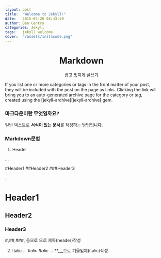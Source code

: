 ```yaml
---
layout: post
title:  "Welcome to Jekyll!"
date:   2015-04-20 08:43:59
author: Ben Centra
categories: Jekyll
tags:	jekyll welcome
cover:  "/assets/instacode.png"
---
```


<center>

# Markdown
쉽고 멋지게 글쓰기

</center>
If you list one or more categories or tags in the front matter of your post, they will be included with the post on the page as links. Clicking the link will bring you to an auto-generated archive page for the category or tag, created using the [jekyll-archive][jekyll-archive] gem.

### 마크다운이란 무엇일까요?

일반 텍스트로 **서식이 있는 문서**를 작성하는 방법입니다.

### Markdown문법

1. Header

...

#Header1
##Header2
###Header3

...
# Header1
## Header2
### Header3

#,##,###, 등으로 으로 제목(header)작성

2. Italic
...
*Italic*
_Italic_ 
...
**,__으로 기울임체(italic)작성

